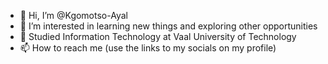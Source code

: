 - 👋 Hi, I’m @Kgomotso-Ayal
- 👀 I’m interested in learning new things and exploring other opportunities
- 🌱 Studied Information Technology at Vaal University of Technology
- 📫 How to reach me (use the links to my socials on my profile)

<!---
Kgomotso-Ayal/Kgomotso-Ayal is a ✨ special ✨ repository because its `README.md` (this file) appears on your GitHub profile.
You can click the Preview link to take a look at your changes.
--->
